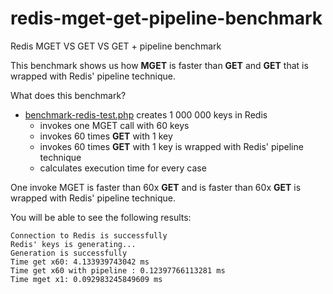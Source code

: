 # redis-mget-get-pipeline-benchmark
Redis MGET VS GET VS GET + pipeline benchmark

This benchmark shows us how **MGET** is faster than **GET** and **GET** that is wrapped with Redis' pipeline technique.

What does this benchmark?
- [benchmark-redis-test.php](app%2Fbenchmark-redis-test.php) creates 1 000 000 keys in Redis
  - invokes one MGET call with 60 keys
  - invokes 60 times **GET** with 1 key
  - invokes 60 times **GET** with 1 key is wrapped with Redis' pipeline technique
  - calculates execution time for every case

One invoke MGET is faster than 60x **GET** and is faster than 60x **GET** is wrapped with Redis' pipeline technique.

You will be able to see the following results:
```shell
Connection to Redis is successfully
Redis' keys is generating...
Generation is successfully
Time get x60: 4.133939743042 ms
Time get x60 with pipeline : 0.12397766113281 ms
Time mget x1: 0.092983245849609 ms
```
